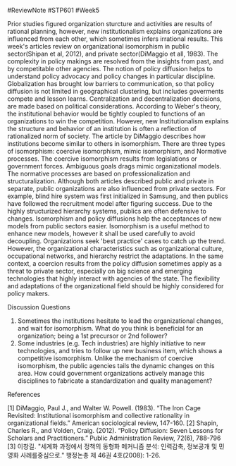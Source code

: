 #ReviewNote #STP601 #Week5

Prior studies figured organization sturcture and activities are results of rational planning, however, new institutionalism explains organizations are influenced from each other, which sometimes infers irrational results. This week's articles review on organizational isomorphism in public sector(Shipan et al, 2012), and private sector(DiMaggio et all, 1983).
The complexity in policy makings are resolved from the insights from past, and by competitable other agencies. The notion of policy diffusion helps to understand policy advocacy and policy changes in particular discipline. Globalization has brought low barriers to communication, so that policy diffusion is not limited in geographical clustering, but includes goverments compete and lesson learns. Centralization and decentralization decisions, are made based on political considerations. 
According to Weber's theory, the institutional behavior would be tightly coupled to functions of an organizations to win the competition. However, new Institutionalism explains the structure and behavior of an institution is often a reflection of rationalized norm of society. The article by DiMaggio describes how institutions become similar to others in isomorphism. There are three types of isomorphism: coercive isomorphism, mimic isomorphism, and Normative processes. The coercive isomorphism results from legislations or government forces. Ambiguous goals drags mimic organizational models. The normative processes are based on professionalization and structuralization. 
Although both articles described public and private in separate, public organizations are also influenced from private sectors. For example, blind hire system was first initialized in Samsung, and then publics have followed  the recruitment model after figuring success. Due to the highly structurized hierarchy systems, publics are often defensive to changes. Isomorphism and policy diffusions help the acceptances of new models from public sectors easier.
Isomorphism is a useful method to enhance new models, however it shall be used carefully to avoid decoupling. Organizations seek 'best practice' cases to catch up the trend. However, the organizational characteristics such as organizational culture, occupational networks, and hierarchy restrict the adaptations. 
In the same context, a coercion results from the policy diffusion sometimes apply as a threat to private sector, especially on big science and emerging technologies that highly interact with agencies of the state. The flexibility and adaptations of the organizational field should be highly considered for policy makers. 

Discussion Questions

1. Sometimes the institutions hesitate to lead the organizational changes, and wait for isomorphism. What do you think is beneficial for an organization; being a 1st precursor or 2nd follower?  
2. Some industries (e.g. Tech industries) are highly initiative to new technologies, and tries to follow up new business item, which shows a competitive isomorphism. Unlike the mechanism of coercive isomorphism, the public agencies tails the dynamic changes on this area. How could government organizations actively manage this disciplines to fabricate a standardization and quality management? 

References

[1] DiMaggio, Paul J., and Walter W. Powell. (1983). “The Iron Cage Revisited: Institutional isomorphism and collective rationality in organizational fields.” American sociological review, 147-160.
[2] Shapin, Charles R., and Volden, Craig. (2012). “Policy Diffusion: Seven Lessons for Scholars and Practitioners.” Public Administration Review, 72(6), 788-796
[3] 이창길. "세계화 과정에서 정책의 동형화 메커니즘 분석: 인력감축, 정보공개 및 민영화 사례를중심으로." 행정논총 제 46권 4호(2008): 1-26.